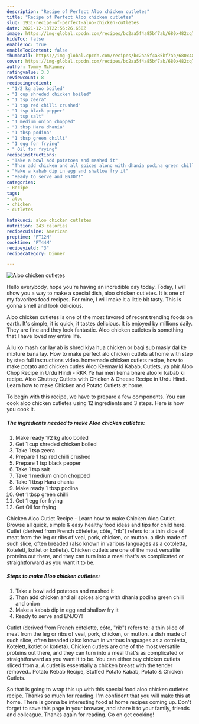 ```yaml
---
description: "Recipe of Perfect Aloo chicken cutletes"
title: "Recipe of Perfect Aloo chicken cutletes"
slug: 1931-recipe-of-perfect-aloo-chicken-cutletes
date: 2021-12-13T22:56:26.658Z
image: https://img-global.cpcdn.com/recipes/bc2aa5f4a85bf7ab/680x482cq70/aloo-chicken-cutletes-recipe-main-photo.jpg
hideToc: false
enableToc: true
enableTocContent: false
thumbnail: https://img-global.cpcdn.com/recipes/bc2aa5f4a85bf7ab/680x482cq70/aloo-chicken-cutletes-recipe-main-photo.jpg
cover: https://img-global.cpcdn.com/recipes/bc2aa5f4a85bf7ab/680x482cq70/aloo-chicken-cutletes-recipe-main-photo.jpg
author: Tommy McKinney
ratingvalue: 3.3
reviewcount: 8
recipeingredient:
- "1/2 kg aloo boiled"
- "1 cup shreded chicken boiled"
- "1 tsp zeera"
- "1 tsp red chilli crushed"
- "1 tsp black pepper"
- "1 tsp salt"
- "1 medium onion chopped"
- "1 tbsp Hara dhania"
- "1 tbsp podina"
- "1 tbsp green chilli"
- "1 egg for frying"
- " Oil for frying"
recipeinstructions:
- "Take a bowl add potatoes and mashed it"
- "Than add chicken and all spices along with dhania podina green chilli and onion"
- "Make a kabab dip in egg and shallow fry it"
- "Ready to serve and ENJOY!"
categories:
- Recipe
tags:
- aloo
- chicken
- cutletes

katakunci: aloo chicken cutletes 
nutrition: 243 calories
recipecuisine: American
preptime: "PT12M"
cooktime: "PT44M"
recipeyield: "3"
recipecategory: Dinner

---
```



![Aloo chicken cutletes](https://img-global.cpcdn.com/recipes/bc2aa5f4a85bf7ab/680x482cq70/aloo-chicken-cutletes-recipe-main-photo.jpg)

Hello everybody, hope you're having an incredible day today. Today, I will show you a way to make a special dish, aloo chicken cutletes. It is one of my favorites food recipes. For mine, I will make it a little bit tasty. This is gonna smell and look delicious.

Aloo chicken cutletes is one of the most favored of recent trending foods on earth. It's simple, it is quick, it tastes delicious. It is enjoyed by millions daily. They are fine and they look fantastic. Aloo chicken cutletes is something that I have loved my entire life.

Allu ko mash kar lay ab is shred kiya hua chicken or baqi sub masly dal ke mixture bana lay. How to make perfect alo chicken cutlets at home with step by step full instructions video. homemade chicken cutlets recipe, how to make potato and chicken cutles Aloo Keemay ki Kabab, Cutlets, ya phir Aloo Chop Recipe in Urdu Hindi - RKK Ye hai meri kema bhare aloo ki kabab ki recipe. Aloo Chutney Cutlets with Chicken &amp; Cheese Recipe in Urdu Hindi. Learn how to make Chicken and Potato Cutlets at home.


To begin with this recipe, we have to prepare a few components. You can cook aloo chicken cutletes using 12 ingredients and 3 steps. Here is how you cook it.

<!--inarticleads1-->

##### The ingredients needed to make Aloo chicken cutletes:

1. Make ready 1/2 kg aloo boiled
1. Get 1 cup shreded chicken boiled
1. Take 1 tsp zeera
1. Prepare 1 tsp red chilli crushed
1. Prepare 1 tsp black pepper
1. Take 1 tsp salt
1. Take 1 medium onion chopped
1. Take 1 tbsp Hara dhania
1. Make ready 1 tbsp podina
1. Get 1 tbsp green chilli
1. Get 1 egg for frying
1. Get  Oil for frying


Chicken Aloo Cutlet Recipe - Learn how to make Chicken Aloo Cutlet. Browse all quick, simple &amp; easy healthy food ideas and tips for child here. Cutlet (derived from French côtelette, côte, &#34;rib&#34;) refers to: a thin slice of meat from the leg or ribs of veal, pork, chicken, or mutton. a dish made of such slice, often breaded (also known in various languages as a cotoletta, Kotelett, kotlet or kotleta). Chicken cutlets are one of the most versatile proteins out there, and they can turn into a meal that&#39;s as complicated or straightforward as you want it to be. 

<!--inarticleads2-->

##### Steps to make Aloo chicken cutletes:

1. Take a bowl add potatoes and mashed it
1. Than add chicken and all spices along with dhania podina green chilli and onion
1. Make a kabab dip in egg and shallow fry it
1. Ready to serve and ENJOY!

Cutlet (derived from French côtelette, côte, &#34;rib&#34;) refers to: a thin slice of meat from the leg or ribs of veal, pork, chicken, or mutton. a dish made of such slice, often breaded (also known in various languages as a cotoletta, Kotelett, kotlet or kotleta). Chicken cutlets are one of the most versatile proteins out there, and they can turn into a meal that&#39;s as complicated or straightforward as you want it to be. You can either buy chicken cutlets sliced from a. A cutlet is essentially a chicken breast with the tender removed.. Potato Kebab Recipe, Stuffed Potato Kabab, Potato &amp; Chicken Cutlets. 

So that is going to wrap this up with this special food aloo chicken cutletes recipe. Thanks so much for reading. I'm confident that you will make this at home. There is gonna be interesting food at home recipes coming up. Don't forget to save this page in your browser, and share it to your family, friends and colleague. Thanks again for reading. Go on get cooking!

